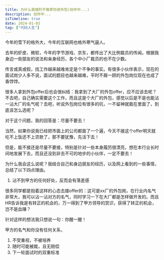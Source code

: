 ```yaml
---
title: 为什么我强烈不推荐你进外包(创作中...)
description: 创作中...
isTimeline: true
date: 2024-01-03
tag: ["代码人生"]
---
```


今年的雪下的格外大，今年的互联网也格外寒气逼人。

去年的虾皮、微软，今年的字节游戏、京东，都传出了大比例裁员的传闻。根据我身边一些朋友的说法和亲身经历，各个中小厂裁员的也不在少数。

传言或真或假，找工作越来越难肯定是个不争的事实。有很多小伙伴表示，现在的面试岗少人多不说，面试的题目也越来越难，平时不屑一顾的外包岗位现在也成了香饽饽。

很多人拿到外包offer后也会很纠结：我拿到了大厂的外包offer，应不应该去呢？不去吧，自己确实需要这个工作，而且这是个大厂的外包，感觉以后是不是也能沾一沾大厂的名气呢？去吧，听说外包岗位有很多的坑，一不留神就栽在里面了，到底该怎么选呢？

对于这个问题，我的回答是：尽量不要去！

当然，如果你说我已经把市面上的公司都面了一个遍，今天不接这个offer明天就吃不上饭还不上贷款了，那不要犹豫，先活下去！

但是，能不接还是尽量不要接，特别是针对一些本身履历很漂亮，想在本行业长时间地发展下去，而且还没到非去不可的地步的小伙伴，一定不要去！

为什么我会这么说呢？我结合自己和身边朋友的经历，以及网上看到的一些事情，总结了以下四点理由。

1. 沾不到甲方的任何好处，反而会有落差感

很多同学都是抱着这样的心态去接offer的：这可是xx厂的外包岗，在行业内名气非常大，我可以沾一沾对方的名气，同时学习一下在大厂都是怎样做开发的。而且HR告诉我是有转正的机会的，万一得到了甲方领导的赏识，获得了转正的机会，岂不是血赚？

针对这样的想法我只想说一句：你醒一醒！

甲方的名气和你没有任何关系，

1. 不受重视，不被培养
2. 随时可能被裁，且无赔偿
3. 下一轮面试时的双重标准